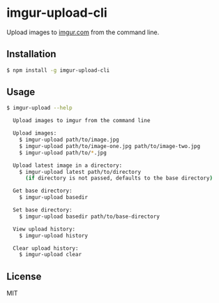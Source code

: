 # imgur-upload-cli

Upload images to [imgur.com][1] from the command line.


## Installation

```bash
$ npm install -g imgur-upload-cli
```


## Usage

```bash
$ imgur-upload --help

  Upload images to imgur from the command line

  Upload images:
    $ imgur-upload path/to/image.jpg
    $ imgur-upload path/to/image-one.jpg path/to/image-two.jpg
    $ imgur-upload path/to/*.jpg

  Upload latest image in a directory:
    $ imgur-upload latest path/to/directory
      (if directory is not passed, defaults to the base directory)

  Get base directory:
    $ imgur-upload basedir

  Set base directory:
    $ imgur-upload basedir path/to/base-directory

  View upload history:
    $ imgur-upload history

  Clear upload history:
    $ imgur-upload clear
```


## License

MIT


[1]: http://imgur.com/
